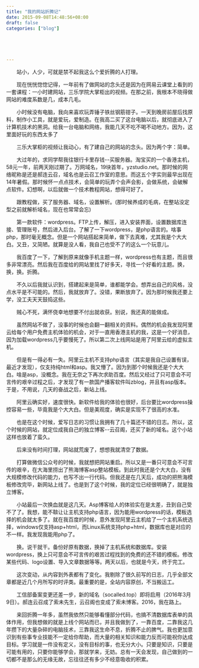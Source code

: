 ```yaml
---
title: "我的网站折腾记"
date: 2015-09-08T14:48:56+08:00
draft: false
categories: ["blog"]





---
```


　　站小，人少，可就是禁不起我这么个爱折腾的人打理。

<!--more-->

　　现在恍恍惚惚记得，一年前有了做网站的念头还是因为在网易云课堂上看到的一套课程：一小时建网站，三乐学院大掌柜出的视频。在那之前，我根本不晓得做网站的难度系数是几，成本几毛。

　　小时候没有电脑，我向来喜欢玩弄锤子铁丝钢筋钳子。一天到晚房前屋后找原料，制作小工具，就是爱玩，爱制造。在我高二买了这台电脑以后，就彻底进入了计算机技术的黑洞。给我一台电脑和网络，我能几天不吃不喝不动地方。因为，这里面好玩的东西太多了

　　三乐大掌柜的视频让我动心，有了建自己的网站的念头。因为两个字：简单。

　　大过年的，求同学帮我往银行卡里存钱--买服务器。淘宝买的一个香港主机，58元一年，前两天刚过期了。万网域名，19块首年，yzstudio.net。那时候的网络昵称是还是郝连云召，域名也是云召工作室的意思。而这五个字实则最早出现在14年暑假。那时候怀一点点技术，会简单的玩弄个会声会影，会做系统，会破解点软件。幻想啊，以后就做一个技术教程网站，想得可好了。

　　跟教程做，买了服务器、域名，设置解析。(那时候养成的毛病，在整站没定型之前就解析域名，现在也常常会忘)

　　第一款软件：wordpress。FTP上传，解压，进入安装界面，设置数据库连接、管理账号，然后进入后台。了解了一下wordpress，是php语言的。啥事php，那时毫无概念。但是一个网站搭起来简单，做下去真难，尤其我是个大大白。又丑，又简陋。就算是没人看，我自己也受不了的这么一个玩意儿。

　　我百度了一下，了解到原来就像手机主题一样，wordpress也有主题，而且很多非常漂亮。然后我在百度给的网站里找了好多天，寻找一个好看的主题。换，换，换。折腾。

　　不久以后我就认识到，搭建起来是简单，谁都能学会。想弄出自己的风格，没点水平是不可能的。然后，我就放弃了。没错，果断放弃了。因为那时候我还要上学，没工夫天天鼓捣这些。

　　贼心不死，满怀侥幸地想要不付出就收获。别说，我还真的能做成。

　　虽然网站不做了，没事的时候也会翻一翻相关的资料。偶然的机会我发现阿里云给每个用户免费主机体验的机会，对于一直用香港主机的我，这是一个好消息，因为加载wordpress几乎要慢死了。所以第二次上线网站是用了阿里云给的虚拟主机。

　　但是有一得必有一失。阿里云主机不支持php语言（其实是我自己设置有误，最近才发现），仅支持纯html和asp。我又懵了。因为到那个时候我还是个大大白。啥是asp，没概念。我在无奈之下再次求助百度。然后又经过了只可意会不可言传的艰辛过程之后，才发现了有一款国产播客软件叫zblog，并且有asp版本。于是，不用说，几天的奋战之后，新站上线。

　　阿里云确实好，速度很快。新软件给我的体验也很好，后台要比wordpress操控容易一些，毕竟我是个大大白。但是美观度，确实是实现不了很高的水准。

　　也是在这个时候，爱写日志的习惯让我拥有了几十篇还不错的日志。所以，这个时候的网站，就定位成我自己的独立博客--云召阁，还买了新的域名。这个小站这样也放着了蛮久。

　　后来没有时间打理，网站就荒废了，想想我就清空了数据。

　　打算做微信公众号的时候，我就想把网站重启。所以又是一番只可意会不可言传的艰辛，在大海里捞出了熊海博客asp整站模板。到此时我还是个大大白，没有大规模修改代码的能力，也写不出一行代码。但我还是在几天后，成功的把熊海模板修改完毕，新网站上线了。也是到了这个时候，我的定位已经很明确了，就是独立博客。

　　小站最后一次换血就是这几天。Asp博客给人的体验实在是太差，丑到自己受不了了。我想，能不鞥让让主机支持php语言，因为能用wordpress的话，模板选择的机会就太多了。就在我百度的时候，意外发现阿里云主机给了一个主机系统选择，windows仅支持asp+html，而Linux系统支持php+html，数据库也是对应的不一样。我发现我能用php了。

　　换。说干就干。备份好原有数据，换掉了主机系统和数据库。安装wordpress，换上只可意会不可言传的艰苦过程找到的免费的还不错的模板。修改某些代码、logo设置、导入文章数据等等。两天以后，也就是今天，终于完工。

　　这次变动，从内容到外表都有了变化。我剔除了很久前写的日志，几乎全部文章都是近几个月所写的时评类。最重要的是，全站内容原创，不当搬运工。

　　工信部备案变更还差一步，新的域名（socalled.top）即将启用（2016年3月9日）。郝连云召成了索未先生，云召阁也变成了索未博客。2016，我在路上。

　　来回折腾一年多，虽然我依然只能够看懂部分代码，也搞不清数据库表单的具体作用，但我想做的就是上线个网站而已，并且我做到了，一靠百度，二靠我这几年攒下的大量杂碎的电脑技术，三靠我这生命不息，折腾不止的脾气。我也更加意识到有些事专业技能不一定给你帮助，而大量的相关知识和能力反而可能祝你达成目标。学习就是一件没有定义，没有目标的事，也无分大小。只要是知识，只要是可能有用的，只要你能够学会，那就学来，无妨。总有一天会发现，自己做到的一切都不是那么的无缘无故，忘往往还有多少不经意吸收的积累。
　　
　　
　　
　　
　　
　　
　　
　　
　　
　　
　　
　　
　　
　　
　　
　　
　　

